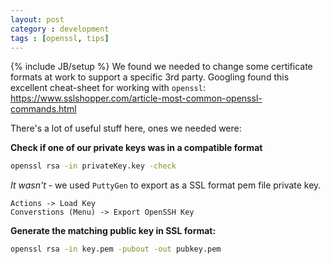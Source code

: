 ```yaml
---
layout: post
category : development
tags : [openssl, tips]
---
```

{% include JB/setup %}
We found we needed to change some certificate formats at work to support a specific 3rd party. Googling found this excellent cheat-sheet for working with `openssl`: 
https://www.sslshopper.com/article-most-common-openssl-commands.html

There's a lot of useful stuff here, ones we needed were:

**Check if one of our private keys was in a compatible format**

~~~bash
openssl rsa -in privateKey.key -check
~~~

 *It wasn't* - we used `PuttyGen` to export as a SSL format pem file private key.
 
 ~~~
 Actions -> Load Key
 Converstions (Menu) -> Export OpenSSH Key
 ~~~

**Generate the matching public key in SSL format:**

~~~bash
openssl rsa -in key.pem -pubout -out pubkey.pem
~~~
